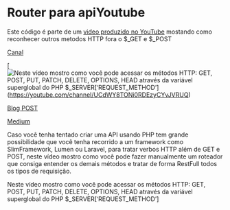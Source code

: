# Router para apiYoutube
 
Este código é parte de um [video produzido no YouTube](https://youtu.be/KiT0o1LovbM) mostando como reconhecer outros metodos HTTP fora o $_GET e $_POST

[Canal](https://youtube.com/channel/UCdWY8TONi0RDEzyCYvJVRUQ)

[![Neste vídeo mostro como você pode acessar os métodos HTTP: GET, POST, PUT, PATCH, DELETE, OPTIONS, HEAD através da variável superglobal do PHP $_SERVER[‘REQUEST_METHOD’]](https://user-images.githubusercontent.com/22438805/171001134-d3145554-a57d-4a38-a69a-71644310ff87.png)(https://youtube.com/channel/UCdWY8TONi0RDEzyCYvJVRUQ)

[Blog POST](https://sitedosobrinho.com/como-criar-uma-api-restfull-com-php-puro/)

[Medium](https://medium.com/@sitedosobrinho/router-restfull-com-php-get-post-patch-put-delete-etc-9ab409e547ae)

Caso você tenha tentado criar uma API usando PHP tem grande possibilidade que você tenha recorrido a um framework como SlimFramework, Lumen ou Laravel, para tratar verbos HTTP além de GET e POST, neste vídeo mostro como você pode fazer manualmente um roteador que consiga entender os demais métodos e tratar de forma RestFull todos os tipos de requisição.

Neste vídeo mostro como você pode acessar os métodos HTTP: GET, POST, PUT, PATCH, DELETE, OPTIONS, HEAD através da variável superglobal do PHP $_SERVER[‘REQUEST_METHOD’]
